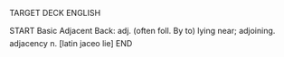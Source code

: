 TARGET DECK
ENGLISH

START
Basic
Adjacent
Back: adj. (often foll. By to) lying near; adjoining.  adjacency n. [latin jaceo lie]
END
